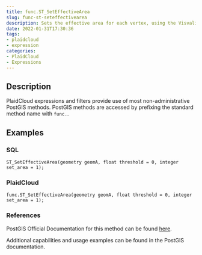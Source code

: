 ```yaml
---
title: func.ST_SetEffectiveArea
slug: func-st-seteffectivearea
description: Sets the effective area for each vertex, using the Visvalingam-Whyatt algorithm
date: 2022-01-31T17:30:36
tags:
- plaidcloud
- expression
categories:
- PlaidCloud
- Expressions
---
```



## Description


PlaidCloud expressions and filters provide use of most non-administrative PostGIS methods. PostGIS methods are accessed by prefixing the standard method name with `func.`.



## Examples


### SQL



```
ST_SetEffectiveArea(geometry geomA, float threshold = 0, integer set_area = 1);
```


### PlaidCloud



```
func.ST_SetEffectiveArea(geometry geomA, float threshold = 0, integer set_area = 1);
```


### References


PostGIS Official Documentation for this method can be found [here](https://postgis.net/docs/manual-3.1/ST_SetEffectiveArea.html).



Additional capabilities and usage examples can be found in the PostGIS documentation.

